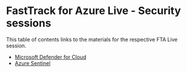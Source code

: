 # FastTrack for Azure Live - Security sessions

This table of contents links to the materials for the respective FTA Live session.

- [Microsoft Defender for Cloud](./azure-security/readme.md)
- [Azure Sentinel](./azure-sentinel/readme.md)